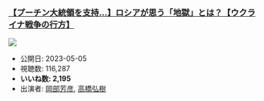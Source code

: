### [【プーチン大統領を支持…】ロシアが思う「地獄」とは？【ウクライナ戦争の行方】](https://www.youtube.com/watch?v=jVCeP_FCK2Y)
[![](https://img.youtube.com/vi/jVCeP_FCK2Y/sddefault.jpg)](https://www.youtube.com/watch?v=jVCeP_FCK2Y)
-   公開日: 2023-05-05
-   視聴数: 116,287
-   **いいね数: 2,195**
-   出演者: [岡部芳彦](/rehacq_fan/people/岡部芳彦 "wikilink"), [高橋弘樹](/rehacq_fan/people/高橋弘樹 "wikilink")
